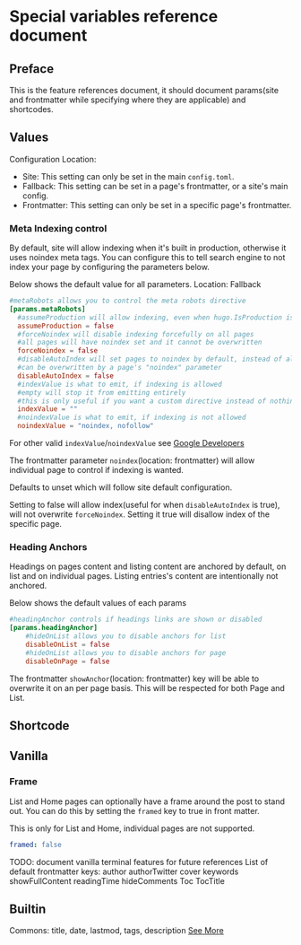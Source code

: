 # Special variables reference document
## Preface
This is the feature references document, it should document params(site and frontmatter while specifying where they are applicable) and shortcodes.

## Values

Configuration Location:
- Site: This setting can only be set in the main `config.toml`.
- Fallback: This setting can be set in a page's frontmatter, or a site's main config.
- Frontmatter: This setting can only be set in a specific page's frontmatter.

### Meta Indexing control
By default, site will allow indexing when it's built in production, otherwise it uses noindex meta tags.
You can configure this to tell search engine to not index your page by configuring the parameters below.

Below shows the default value for all parameters. Location: Fallback
```toml
#metaRobots allows you to control the meta robots directive
[params.metaRobots]
  #assumeProduction will allow indexing, even when hugo.IsProduction is false
  assumeProduction = false
  #forceNoindex will disable indexing forcefully on all pages
  #all pages will have noindex set and it cannot be overwritten
  forceNoindex = false
  #disableAutoIndex will set pages to noindex by default, instead of allowing index by default
  #can be overwritten by a page's "noindex" parameter
  disableAutoIndex = false
  #indexValue is what to emit, if indexing is allowed
  #empty will stop it from emitting entirely
  #this is only useful if you want a custom directive instead of nothing
  indexValue = ""
  #noindexValue is what to emit, if indexing is not allowed
  noindexValue = "noindex, nofollow"
```
For other valid `indexValue`/`noindexValue` see [Google Developers](https://developers.google.com/search/docs/crawling-indexing/robots-meta-tag)

The frontmatter parameter `noindex`(location: frontmatter) will allow individual page to control if indexing is wanted.

Defaults to unset which will follow site default configuration.

Setting to false will allow index(useful for when `disableAutoIndex` is true), will not overwrite `forceNoindex`.
Setting it true will disallow index of the specific page.

### Heading Anchors
Headings on pages content and listing content are anchored by default, on list and on individual pages. Listing entries's content are intentionally not anchored.

Below shows the default values of each params
```toml
#headingAnchor controls if headings links are shown or disabled
[params.headingAnchor]
    #hideOnList allows you to disable anchors for list
    disableOnList = false
    #hideOnList allows you to disable anchors for page
    disableOnPage = false
```

The frontmatter `showAnchor`(location: frontmatter) key will be able to overwrite it on an per page basis. This will be respected for both Page and List.

## Shortcode

## Vanilla

### Frame
List and Home pages can optionally have a frame around the post to stand out. You can do this by setting the `framed` key to true in front matter.

This is only for List and Home, individual pages are not supported.
```yaml
framed: false
```

TODO: document vanilla terminal features for future references
List of default frontmatter keys:
author
authorTwitter
cover
keywords
showFullContent
readingTime
hideComments
Toc
TocTitle

## Builtin
Commons: title, date, lastmod, tags, description
[See More](https://gohugo.io/content-management/front-matter/#front-matter-cascade)
